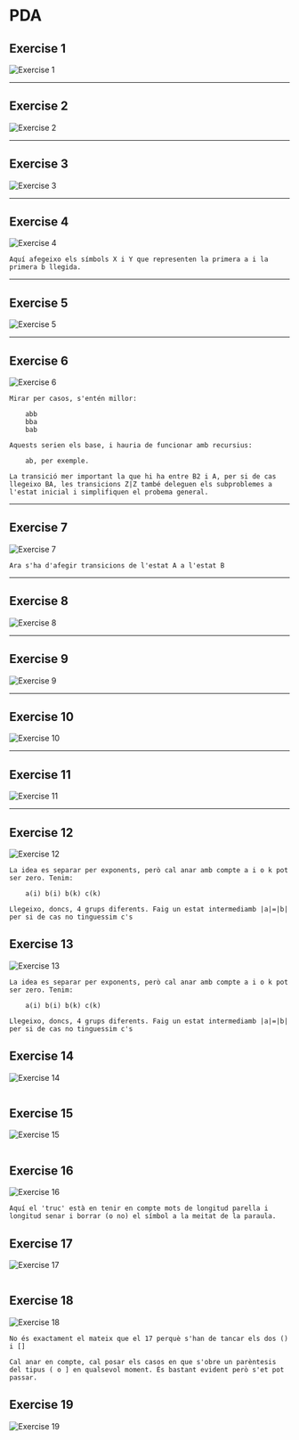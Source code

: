 # PDA

## Exercise 1

![Exercise 1](./PNG/01.png)

<!-- ```text
    SENSE APUNTS
``` -->

---

## Exercise 2

![Exercise 2](./PNG/02.png)

<!-- ```text
    SENSE APUNTS

``` -->

---

## Exercise 3

![Exercise 3](./PNG/03.png)
<!-- ```text
    SENSE APUNTS

``` -->
---

## Exercise 4

![Exercise 4](./PNG/04.png)

```text
Aquí afegeixo els símbols X i Y que representen la primera a i la primera b llegida.
```

---

## Exercise 5

![Exercise 5](./PNG/05.png)

<!-- ```text
    SENSE APUNTS

``` -->
---

## Exercise 6

![Exercise 6](./PNG/06.png)

```text
Mirar per casos, s'entén millor:

    abb
    bba
    bab

Aquests serien els base, i hauria de funcionar amb recursius:

    ab, per exemple.

La transició mer important la que hi ha entre B2 i A, per si de cas llegeixo BA, les transicions Z|Z també deleguen els subproblemes a l'estat inicial i simplifiquen el probema general.
```
---

## Exercise 7

![Exercise 7](./PNG/07.png)

```text
Ara s'ha d'afegir transicions de l'estat A a l'estat B
```
---

## Exercise 8

![Exercise 8](./PNG/08.png)

<!-- ```text
    SENSE APUNTS

``` -->
---

## Exercise 9

![Exercise 9](./PNG/09.png)

<!-- ```text
    SENSE APUNTS

``` -->

---

## Exercise 10

![Exercise 10](./PNG/10.png)

<!-- ```text
    SENSE APUNTS

``` -->
---

## Exercise 11

![Exercise 11](./PNG/11.png)

<!-- ```text
    SENSE APUNTS

``` -->
---

## Exercise 12

![Exercise 12](./PNG/12.png)
```text
La idea es separar per exponents, però cal anar amb compte a i o k pot ser zero. Tenim:

	a(i) b(i) b(k) c(k)

Llegeixo, doncs, 4 grups diferents. Faig un estat intermediamb |a|=|b| per si de cas no tinguessim c's

```

## Exercise 13

![Exercise 13](./PNG/13.png)
```text
La idea es separar per exponents, però cal anar amb compte a i o k pot ser zero. Tenim:

	a(i) b(i) b(k) c(k)

Llegeixo, doncs, 4 grups diferents. Faig un estat intermediamb |a|=|b| per si de cas no tinguessim c's
```

## Exercise 14

![Exercise 14](./PNG/14.png)
```text

```

## Exercise 15

![Exercise 15](./PNG/15.png)
```text

```

## Exercise 16

![Exercise 16](./PNG/16.png)
```text
Aquí el 'truc' està en tenir en compte mots de longitud parella i longitud senar i borrar (o no) el símbol a la meitat de la paraula.
```
## Exercise 17

![Exercise 17](./PNG/17.png)
```text

```
## Exercise 18

![Exercise 18](./PNG/18.png)
```text
No és exactament el mateix que el 17 perquè s'han de tancar els dos () i []

Cal anar en compte, cal posar els casos en que s'obre un parèntesis del tipus ( o ] en qualsevol moment. És bastant evident però s'et pot passar.
```
## Exercise 19

![Exercise 19](./PNG/19.png)
```text

```
